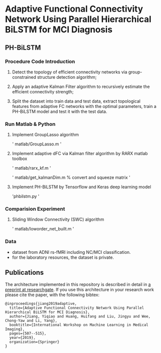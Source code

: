 # Adaptive Functional Connectivity Network Using Parallel Hierarchical BiLSTM for MCI Diagnosis
## PH-BiLSTM

### Procedure Code Introduction
1. Detect the topology of efficient connectivity networks via group-constrained structure detection algorithm;

2. Apply an adaptive Kalman Filter algorithm to recursively estimate the efficient connectivity strength; 

3. Split the dataset into train data and test data, extract topological features from adaptive FC networks with the optimal parameters, train a PH-BiLSTM model and test it with the test data. 


### Run Matlab & Python
1. Implement GroupLasso algorithm

	' matlab/GroupLasso.m '  
	
2. Implement adaptive dFC via Kalman filter algorithm by RARX matlab toolbox

	' matlab/rarx_kf.m '
	
	' matlab/get_kalmanDim.m     % convert and squeeze matrix '

3. Implement PH-BiLSTM by Tensorflow and Keras deep learning model

	'phbilstm.py '
	

### Comparision Experiment
1. Sliding Window Connectivity (SWC) algorithm
	
	' matlab/loworder_net_built.m '

### Data

+ dataset from ADNI rs-fMRI including NC/MCI classification.
+ for the laboratory resources, the dataset is private.

## Publications
The architecture implemented in this repository is described in detail in [a preprint at researchgate](https://www.researchgate.net/profile/Yang-Li-61/publication/336391325_Adaptive_Functional_Connectivity_Network_Using_Parallel_Hierarchical_BiLSTM_for_MCI_Diagnosis/links/5f5dc6aa92851c0789631f76/Adaptive-Functional-Connectivity-Network-Using-Parallel-Hierarchical-BiLSTM-for-MCI-Diagnosis.pdf). If you use this architecture in your research work please cite the paper, with the following bibtex:

```
@inproceedings{jiang2019adaptive,
  title={Adaptive Functional Connectivity Network Using Parallel Hierarchical BiLSTM for MCI Diagnosis},
  author={Jiang, Yiqiao and Huang, Huifang and Liu, Jingyu and Wee, Chong-Yaw and Li, Yang},
  booktitle={International Workshop on Machine Learning in Medical Imaging},
  pages={507--515},
  year={2019},
  organization={Springer}
}
``` 